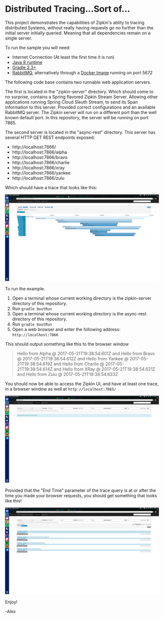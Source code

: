 # Distributed Tracing...Sort of...

This project demonstrates the capabilities of Zipkin's ablity to tracing distributed Systems, without really having requests go no further than the initial server initially queried.
Meaning that all dependencies remain on a single server.

To run the sample you will need:
 - Internet Connection (At least the first time it is run)
 - [Java 8 runtime](http://blog.acari.io/jvm/2017/05/05/Gradle-Install.html)
 - [Gradle 2.3+ ](http://blog.acari.io/jvm/2017/05/05/Gradle-Install.html)
 - [RabbitMQ](https://www.rabbitmq.com/download.html), alternatively through a [Docker Image](https://hub.docker.com/_/rabbitmq/) running on port 5672

The following code base contains two runnable web application servers.

The first is located in the "zipkin-server" directory.
Which should come to no surprise, contains a Spring flavored Zipkin Stream Server.
Allowing other applications running Spring Cloud Sleuth Stream, to send its Span information to this server.
Provided correct configurations and an available RabbitMQ server.
The Zipkin server will run on a different port than the well known default port.
In this repository, the server will be running on port 7865.

The second server is located in the "async-rest" directory.
This server has several HTTP GET REST endpoints exposed:

- http://localhost:7866/
- http://localhost:7866/alpha
- http://localhost:7866/bravo
- http://localhost:7866/charlie
- http://localhost:7866/xray
- http://localhost:7866/yankee
- http://localhost:7866/zulu

Which should have a trace that looks like this:

![trace](images/trace.png)

To run the example.
1. Open a terminal whose current working directory is the zipkin-server directory of this repository.
1. Run `gradle bootRun`
1. Open a terminal whose current working directory is the async-rest directory of this repository.
1. Run `gradle bootRun`
1. Open a web browser and enter the following address: `http://localhost:7866`

This should output something like this to the browser window
    
>Hello from Alpha @ 2017-05-21T19:38:54.601Z and Hello from Bravo @ 2017-05-21T19:38:54.612Z and Hello from Yankee @ 2017-05-21T19:38:54.619Z and Hello from Charlie @ 2017-05-21T19:38:54.614Z and Hello from XRay @ 2017-05-21T19:38:54.621Z and Hello from Zulu @ 2017-05-21T19:38:54.633Z

You should now be able to access the Zipkin UI, and have at least one trace, in a browser window as well at `http://localhost:7865/`

![zipkin](images/zipkin.png)

Provided that the "End Time" parameter of the trace query is at or after the time you made your browser requests, you should get something that looks like this!

![zipkin-trace](images/zipkin-trace.png)

Enjoy!

-Alex